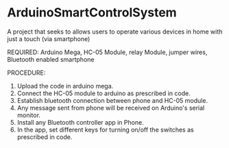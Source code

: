 # ArduinoSmartControlSystem
A project that seeks to allows users to operate various devices in home with just a touch (via smartphone)


REQUIRED:
Arduino Mega, HC-05 Module, relay Module, jumper wires, Bluetooth enabled smartphone

PROCEDURE:
1) Upload the code in arduino mega.
2) Connect the HC-05 module to arduino as prescribed in code.
3) Establish bluetooth connection between phone and HC-05 module.
4) Any message sent from phone will be received on Arduino's serial monitor.
5) Install any Bluetooth controller app in Phone.
6) In the app, set different keys for turning on/off the switches as prescribed in code.

